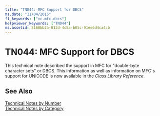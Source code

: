 ```yaml
---
title: "TN044: MFC Support for DBCS"
ms.date: "11/04/2016"
f1_keywords: ["vc.mfc.dbcs"]
helpviewer_keywords: ["TN044"]
ms.assetid: 8160bb2a-012d-4c5a-b05c-91ee6d4ca4cb
---
```

# TN044: MFC Support for DBCS

This technical note described the support in MFC for "double-byte character sets" or DBCS. This information as well as information on MFC's support for UNICODE is now available in the *Class Library Reference*.

## See Also

[Technical Notes by Number](../mfc/technical-notes-by-number.md)<br/>
[Technical Notes by Category](../mfc/technical-notes-by-category.md)

